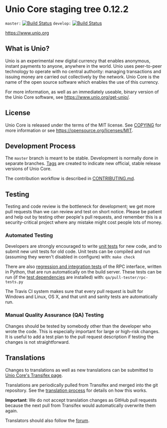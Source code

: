 Unio Core staging tree 0.12.2
===============================

`master:` [![Build Status](https://travis-ci.org/uniocoin/unio.svg?branch=master)](https://travis-ci.org/uniocoin/unio) `develop:` [![Build Status](https://travis-ci.org/uniocoin/unio.svg?branch=develop)](https://travis-ci.org/uniocoin/unio/branches)

https://www.unio.org


What is Unio?
----------------

Unio is an experimental new digital currency that enables anonymous, instant
payments to anyone, anywhere in the world. Unio uses peer-to-peer technology
to operate with no central authority: managing transactions and issuing money
are carried out collectively by the network. Unio Core is the name of the open
source software which enables the use of this currency.

For more information, as well as an immediately useable, binary version of
the Unio Core software, see https://www.unio.org/get-unio/.


License
-------

Unio Core is released under the terms of the MIT license. See [COPYING](COPYING) for more
information or see https://opensource.org/licenses/MIT.

Development Process
-------------------

The `master` branch is meant to be stable. Development is normally done in separate branches.
[Tags](https://github.com/uniocoin/unio/tags) are created to indicate new official,
stable release versions of Unio Core.

The contribution workflow is described in [CONTRIBUTING.md](CONTRIBUTING.md).

Testing
-------

Testing and code review is the bottleneck for development; we get more pull
requests than we can review and test on short notice. Please be patient and help out by testing
other people's pull requests, and remember this is a security-critical project where any mistake might cost people
lots of money.

### Automated Testing

Developers are strongly encouraged to write [unit tests](/doc/unit-tests.md) for new code, and to
submit new unit tests for old code. Unit tests can be compiled and run
(assuming they weren't disabled in configure) with: `make check`

There are also [regression and integration tests](/qa) of the RPC interface, written
in Python, that are run automatically on the build server.
These tests can be run (if the [test dependencies](/qa) are installed) with: `qa/pull-tester/rpc-tests.py`

The Travis CI system makes sure that every pull request is built for Windows
and Linux, OS X, and that unit and sanity tests are automatically run.

### Manual Quality Assurance (QA) Testing

Changes should be tested by somebody other than the developer who wrote the
code. This is especially important for large or high-risk changes. It is useful
to add a test plan to the pull request description if testing the changes is
not straightforward.

Translations
------------

Changes to translations as well as new translations can be submitted to
[Unio Core's Transifex page](https://www.transifex.com/projects/p/unio/).

Translations are periodically pulled from Transifex and merged into the git repository. See the
[translation process](doc/translation_process.md) for details on how this works.

**Important**: We do not accept translation changes as GitHub pull requests because the next
pull from Transifex would automatically overwrite them again.

Translators should also follow the [forum](https://www.unio.org/forum/topic/unio-worldwide-collaboration.88/).
